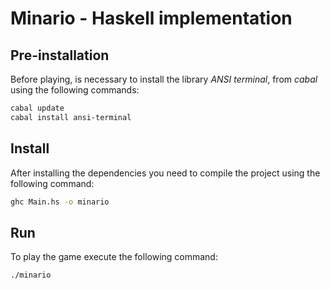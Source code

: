 # Minario - Haskell implementation

## Pre-installation
Before playing, is necessary to install the library _ANSI terminal_, from _cabal_ using the following commands:

```bash
cabal update
cabal install ansi-terminal
```

## Install
After installing the dependencies you need to compile the project using the following command:

```bash
ghc Main.hs -o minario
```

## Run
To play the game execute the following command:

```bash
./minario
```
